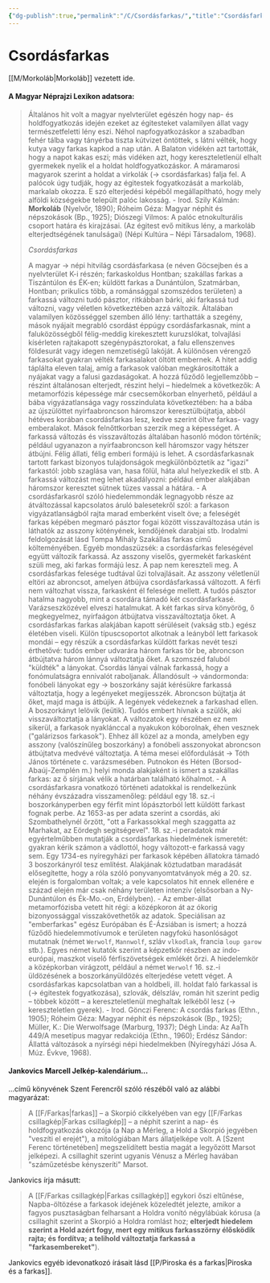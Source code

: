 ```yaml
---
{"dg-publish":true,"permalink":"/C/Csordásfarkas/","title":"Csordásfarkas","created":"2023-10-21T04:35","updated":"2024-10-25T16:50"}
---
```



# Csordásfarkas

[[M/Morkoláb\|Morkoláb]] vezetett ide.  

#### A Magyar Néprajzi Lexikon adatsora:

> Általános hit volt a magyar nyelvterület egészén hogy nap- és holdfogyatkozás idején ezeket az égitesteket valamilyen állat vagy természetfeletti lény eszi. Néhol napfogyatkozáskor a szabadban fehér tálba vagy tányérba tiszta kútvizet öntöttek, s látni vélték, hogy kutya vagy farkas kapkod a nap után. A Balaton vidékén azt tartották, hogy a napot kakas eszi; más vidéken azt, hogy kereszteletlenül elhalt gyermekek nyelik el a holdat holdfogyatkozáskor. A máramarosi magyarok szerint a holdat a virkolák (→ csordásfarkas) falja fel. A palócok úgy tudják, hogy az égitestek fogyatkozását a markoláb, markalab okozza. E szó elterjedési képéből megállapítható, hogy mely alföldi községekbe települt palóc lakosság. - Irod. Szily Kálmán: **Morkoláb** (Nyelvőr, 1890); Róheim Géza: Magyar néphit és népszokások (Bp., 1925); Diószegi Vilmos: A palóc etnokulturális csoport határa és kirajzásai. (Az égitest evő mitikus lény, a markoláb elterjedtségének tanulságai) (Népi Kultúra – Népi Társadalom, 1968).  
> 
> *Csordásfarkas*
> 
> A magyar → népi hitvilág csordásfarkasa (e néven Göcsejben és a nyelvterület K-i részén; farkaskoldus Hontban; szakállas farkas a Tiszántúlon és ÉK-en; küldött farkas a Dunántúlon, Szatmárban, Hontban; prikulics több, a románsággal szomszédos területen) a farkassá változni tudó pásztor, ritkábban bárki, aki farkassá tud változni, vagy véletlen következtében azzá változik. Általában valamilyen közösséggel szemben álló lény: tarthatták a szegény, mások nyájait megrabló csordást éppúgy csordásfarkasnak, mint a faluközösségből félig-meddig kirekesztett kuruzslókat, tolvajlási kísérleten rajtakapott szegénypásztorokat, a falu ellenszenves földesurát vagy idegen nemzetiségű lakóját. A különösen vérengző farkasokat gyakran vélték farkasalakot öltött embernek. A hitet addig táplálta eleven talaj, amíg a farkasok valóban megkárosították a nyájakat vagy a falusi gazdaságokat. A hozzá fűződő legjellemzőbb – részint általánosan elterjedt, részint helyi – hiedelmek a következők: A metamorfózis képessége már csecsemőkorban elnyerhető, például a bába vigyázatlansága vagy rosszindulata következtében: ha a bába az újszülöttet nyírfaabroncson háromszor keresztülbújtatja, abból hétéves korában csordásfarkas lesz, kedve szerint öltve farkas- vagy emberalakot. Mások felnőttkorban szerzik meg a képességet. A farkassá változás és visszaváltozás általában hasonló módon történik; például ugyanazon a nyírfaabroncson kell háromszor vagy hétszer átbújni. Félig állati, félig emberi formájú is lehet. A csordásfarkasnak tartott farkast bizonyos tulajdonságok megkülönböztetik az "igazi" farkastól: jobb szaglása van, hasa fölül, háta alul helyezkedik el stb. A farkassá változást meg lehet akadályozni: például ember alakjában háromszor keresztet sütnek tüzes vassal a hátára. - A csordásfarkasról szóló hiedelemmondák legnagyobb része az átváltozással kapcsolatos áruló balesetekről szól: a farkason vigyázatlanságból rajta marad emberként viselt öve; a feleségét farkas képében megmaró pásztor fogai között visszaváltozása után is láthatók az asszony kötényének, kendőjének darabjai stb. Irodalmi feldolgozását lásd Tompa Mihály Szakállas farkas című költeményében. Egyéb mondaszüzsék: a csordásfarkas feleségével együtt változik farkassá. Az asszony viselős, gyermekét farkasként szüli meg, aki farkas formájú lesz. A pap nem kereszteli meg. A csordásfarkas felesége tudtával űzi tolvajlásait. Az asszony véletlenül eltöri az abroncsot, amelyen átbújva csordásfarkassá változott. A férfi nem változhat vissza, farkasként él felesége mellett. A tudós pásztor hatalma nagyobb, mint a csordára támadó két csordásfarkasé. Varázseszközével elveszi hatalmukat. A két farkas sírva könyörög, ő megkegyelmez, nyírfaágon átbújtatva visszaváltoztatja őket. A csordásfarkas farkas alakjában kapott sérüléseit (vakság stb.) egész életében viseli. Külön típuscsoportot alkotnak a leányból lett farkasok mondái – egy részük a csordásfarkas küldött farkas nevét teszi érthetővé: tudós ember udvarára három farkas tör be, abroncson átbújtatva három lánnyá változtatja őket. A szomszéd faluból "küldték" a lányokat. Csordás lányai válnak farkassá, hogy a fonómulatságra ennivalót raboljanak. Állandósult → vándormonda: fonóbeli lányokat egy → boszorkány saját kérésükre farkassá változtatja, hogy a legényeket megijesszék. Abroncson bújtatja át őket, majd maga is átbújik. A legények védekeznek a farkashad ellen. A boszorkányt lelövik (leütik). Tudós embert hívnak a szülők, aki visszaváltoztatja a lányokat. A változatok egy részében ez nem sikerül, a farkasok nyaklánccal a nyakukon kóborolnak, éhen vesznek ("galárizsos farkasok"). Ehhez áll közel az a monda, amelyben egy asszony (valószínűleg boszorkány) a fonóbeli asszonyokat abroncson átbújtatva medvévé változtatja. A téma mesei előfordulását → Tóth János története c. varázsmesében. Putnokon és Héten (Borsod-Abaúj-Zemplén m.) helyi monda alakjaként is ismert a szakállas farkas: az ő sírjának vélik a határban található kőhalmot. - A csordásfarkasra vonatkozó történeti adatokkal is rendelkezünk néhány évszázadra visszamenőleg: például egy 18. sz.-i boszorkányperben egy férfit mint lópásztorból lett küldött farkast fognak perbe. Az 1653-as per adata szerint a csordás, aki Szombathelynél őrzött, "ott a Farkassokkal megh szaggatta az Marhakat, az Eördegh segitségevel". 18. sz.-i peradatok már egyértelműbben mutatják a csordásfarkas hiedelmének ismeretét: gyakran kérik számon a vádlottól, hogy változott-e farkassá vagy sem. Egy 1734-es nyíregyházi per farkasok képében állatokra támadó 3 boszorkányról tesz említést. Alakjának köztudatban maradását elősegítette, hogy a róla szóló ponyvanyomtatványok még a 20. sz. elején is forgalomban voltak; a vele kapcsolatos hit ennek ellenére e század elején már csak néhány területen intenzív (elsősorban a Ny-Dunántúlon és Ék-Mo.-on, Erdélyben). - Az ember-állat metamorfózisba vetett hit régi: a középkoron át az ókorig bizonyossággal visszakövethetők az adatok. Speciálisan az "emberfarkas" egész Európában és É-Ázsiában is ismert; a hozzá fűződő hiedelemmotívumok e területen nagyfokú hasonlóságot mutatnak (német `Werwolf`, `Mannwolf`, szláv `vlkodlak`, francia `loup garow` stb.). Egyes német kutatók szerint a képzetkör részben az indo-európai, maszkot viselő férfiszövetségek emlékét őrzi. A hiedelemkör a középkorban virágzott, például a német `Werwolf` 16. sz.-i üldözésének a boszorkányüldözés elterjedése vetett véget. A csordásfarkas kapcsolatban van a holdbeli, ill. holdat faló farkassal is (→ égitestek fogyatkozása), szlovák, délszláv, román hit szerint pedig – többek között – a kereszteletlenül meghaltak lelkéből lesz (→ kereszteletlen gyerek). - Irod. Gönczi Ferenc: A csordás farkas (Ethn., 1905); Róheim Géza: Magyar néphit és népszokások (Bp., 1925); Müller, K.: Die Werwolfsage (Marburg, 1937); Dégh Linda: Az AaTh 449/A mesetípus magyar redakciója (Ethn., 1960); Erdész Sándor: Állattá változások a nyírségi népi hiedelmekben (Nyíregyházi Jósa A. Múz. Évkve, 1968).  

#### Jankovics Marcell Jelkép-kalendárium...

...című könyvének Szent Ferencről szóló részéből való az alábbi magyarázat:  
> A [[F/Farkas\|farkas]] – a Skorpió cikkelyében van egy [[F/Farkas csillagkép\|Farkas csillagkép]] – a néphit szerint a nap- és holdfogyatkozás okozója (a Nap a Mérleg, a Hold a Skorpió jegyében "veszíti el erejét"), a mitológiában Mars állatjelképe volt. A \[Szent Ferenc történetében\] megszelídített bestia magát a legyőzött Marsot jelképezi. A csillaghit szerint ugyanis Vénusz a Mérleg havában "száműzetésbe kényszeríti" Marsot.  

Jankovics írja másutt:  
> A [[F/Farkas csillagkép\|Farkas csillagkép]] egykori őszi eltűnése, Napba-öltözése a farkasok idejének közeledtét jelezte, amikor a fagyos pusztaságban felharsant a Holdra vonító négylábúak kórusa (a csillaghit szerint a Skorpió a Holdra romlást hoz; **elterjedt hiedelem szerint a Hold azért fogy, mert egy mitikus farkasszörny élősködik rajta; és fordítva; a telihold változtatja farkassá a "farkasembereket"**).  

Jankovics egyéb idevonatkozó írásait lásd [[P/Piroska és a farkas\|Piroska és a farkas]].  